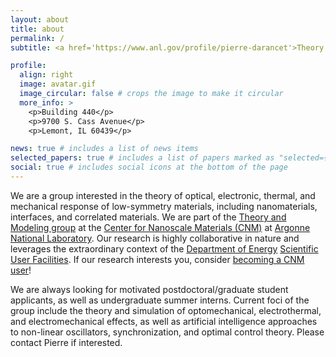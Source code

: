 ```yaml
---
layout: about
title: about
permalink: /
subtitle: <a href='https://www.anl.gov/profile/pierre-darancet'>Theory of Nanoscale Information and Energy Transport</a>.

profile:
  align: right
  image: avatar.gif
  image_circular: false # crops the image to make it circular
  more_info: >
    <p>Building 440</p>
    <p>9700 S. Cass Avenue</p>
    <p>Lemont, IL 60439</p>

news: true # includes a list of news items
selected_papers: true # includes a list of papers marked as "selected={true}"
social: true # includes social icons at the bottom of the page
---
```


We are a group interested in the theory of optical, electronic, thermal, and mechanical response of low-symmetry materials, including nanomaterials, interfaces, and correlated materials. We are part of the [Theory and Modeling group](https://cnm.anl.gov/group/Theory-and-Modeling) at the [Center for Nanoscale Materials (CNM)](https://cnm.anl.gov/) at [Argonne National Laboratory](https://www.anl.gov/). Our research is highly collaborative in nature and leverages the extraordinary context of the [Department of Energy](https://www.energy.gov/science/bes/basic-energy-sciences) [Scientific User Facilities](https://science.osti.gov/bes/suf/User-Facilities/Nanoscale-Science-Research-Centers). If our research interests you, consider [becoming a CNM user](https://cnm.anl.gov/pages/user-quick-start-guide)!

We are always looking for motivated postdoctoral/graduate student applicants, as well as undergraduate summer interns. Current foci of the group include the theory and simulation of optomechanical, electrothermal, and electromechanical effects, as well as artificial intelligence approaches to non-linear oscillators, synchronization, and optimal control theory. Please contact Pierre if interested.
